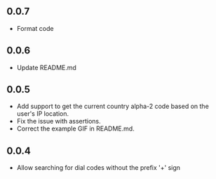 ## 0.0.7
* Format code

## 0.0.6
* Update README.md

## 0.0.5
* Add support to get the current country alpha-2 code based on the user's IP location. 
* Fix the issue with assertions. 
* Correct the example GIF in README.md.

## 0.0.4
* Allow searching for dial codes without the prefix '+' sign


